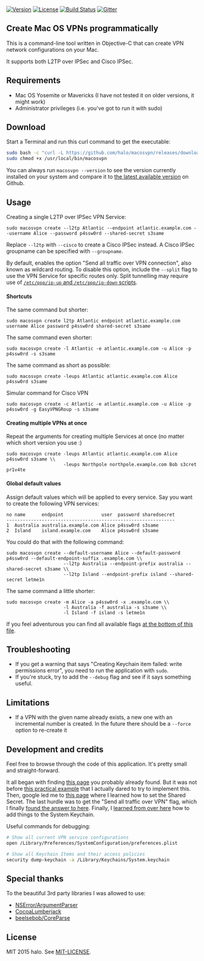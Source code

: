 [![Version](https://img.shields.io/github/tag/halo/macosvpn.svg?style=flat&label=version)](https://github.com/halo/macosvpn/releases)
[![License](https://img.shields.io/badge/license-MIT-blue.svg?style=flat)](https://github.com/halo/macosvpn/blob/master/LICENSE.md)
[![Build Status](https://travis-ci.org/halo/macosvpn.svg?branch=master)](https://travis-ci.org/halo/macosvpn)
[![Gitter](https://badges.gitter.im/Join%20Chat.svg)](https://gitter.im/halo/macosvpn)

## Create Mac OS VPNs programmatically

This is a command-line tool written in Objective-C that can create VPN network configurations on your Mac.

It supports both L2TP over IPSec and Cisco IPSec.

## Requirements

* Mac OS Yosemite or Mavericks (I have not tested it on older versions, it might work)
* Administrator privileges (i.e. you've got to run it with sudo)

## Download

Start a Terminal and run this curl command to get the executable:

```bash
sudo bash -c "curl -L https://github.com/halo/macosvpn/releases/download/0.1.0/macosvpn > /usr/local/bin/macosvpn"
sudo chmod +x /usr/local/bin/macosvpn
```

You can always run `macosvpn --version` to see the version currently installed on your system
and compare it to [the latest available version](https://github.com/halo/macosvpn/releases) on Github.

## Usage

Creating a single L2TP over IPSec VPN Service:

    sudo macosvpn create --l2tp Atlantic --endpoint atlantic.example.com --username Alice --password p4ssw0rd --shared-secret s3same

Replace `--l2tp` with `--cisco` to create a Cisco IPSec instead.  A Cisco IPSec groupname can be specified with `--groupname`.

By default, enables the option "Send all traffic over VPN connection",
also known as wildcard routing.   To disable this option, include the `--split`
flag to use the VPN Service for specific routes only.  Split tunnelling may
require use of [`/etc/ppp/ip-up` and `/etc/ppp/ip-down` scripts](https://developer.apple.com/library/mac/documentation/Darwin/Reference/ManPages/man8/pppd.8.html).

#### Shortcuts

The same command but shorter:

    sudo macosvpn create l2tp Atlantic endpoint atlantic.example.com username Alice password p4ssw0rd shared-secret s3same

The same command even shorter:

    sudo macosvpn create -l Atlantic -e atlantic.example.com -u Alice -p p4ssw0rd -s s3same

The same command as short as possible:

    sudo macosvpn create -leups Atlantic atlantic.example.com Alice p4ssw0rd s3same

Simular command for Cisco VPN

    sudo macosvpn create -c Atlantic -e atlantic.example.com -u Alice -p p4ssw0rd -g EasyVPNGRoup -s s3same


#### Creating multiple VPNs at once

Repeat the arguments for creating multiple Services at once (no matter which short version you use :)

    sudo macosvpn create -leups Atlantic atlantic.example.com Alice p4ssw0rd s3same \\
                         -leups Northpole northpole.example.com Bob s3cret pr1v4te

#### Global default values

Assign default values which will be applied to every service. Say you want to create the following VPN services:

    no name      endpoint              user  password sharedsecret
    --------------------------------------------------------------
    1  Australia australia.example.com Alice p4ssw0rd s3same
    2  Island    island.example.com    Alice p4ssw0rd s3same

You could do that with the following command:

    sudo macosvpn create --default-username Alice --default-password p4ssw0rd --default-endpoint-suffix .example.com \\
                         --l2tp Australia --endpoint-prefix australia --shared-secret s3same \\
                         --l2tp Island --endpoint-prefix island --shared-secret letme1n

The same command a little shorter:

    sudo macosvpn create -m Alice -a p4ssw0rd -x .example.com \\
                         -l Australia -f australia -s s3same \\
                         -l Island -f island -s letme1n

If you feel adventurous you can find all available flags [at the bottom of this file](https://github.com/halo/macosvpn/blob/master/macosvpn/Classes/VPNArguments.m).

## Troubleshooting

* If you get a warning that says "Creating Keychain item failed: write permissions error", you need to run the application with `sudo`.
* If you're stuck, try to add the `--debug` flag and see if it says something useful.

## Limitations

* If a VPN with the given name already exists, a new one with an incremental number is created.
  In the future there should be a `--force` option to re-create it

## Development and credits

Feel free to browse through the code of this application.
It's pretty small and straight-forward.

It all began with finding [this page](https://lists.apple.com/archives/macnetworkprog/2011/May/msg00032.html) you probably already found.
But it was not before [this practical example](https://lists.apple.com/archives/macnetworkprog/2013/Apr/msg00016.html) that I actually dared to try to implement this.
Then, google led me to [this page](https://lists.apple.com/archives/macnetworkprog/2007/Dec/msg00045.html) where I learned how to set the Shared Secret.
The last hurdle was to get the "Send all traffic over VPN" flag, which I finally [found the answer to here](http://pastebin.com/112KEHSV).
Finally, I [learned from over here](http://stackoverflow.com/questions/24363935) how to add things to the System Keychain.

Useful commands for debugging:

```bash
# Show all current VPN service configurations
open /Library/Preferences/SystemConfiguration/preferences.plist
```

```bash
# Show all Keychain Items and their access policies
security dump-keychain -a /Library/Keychains/System.keychain
```

## Special thanks

To the beautiful 3rd party libraries I was allowed to use:

* [NSError/ArgumentParser](https://github.com/NSError/ArgumentParser)
* [CocoaLumberjack](https://github.com/CocoaLumberjack/CocoaLumberjack)
* [beelsebob/CoreParse](https://github.com/beelsebob/CoreParse)

## License

MIT 2015 halo. See [MIT-LICENSE](https://github.com/halo/macosvpn/blob/master/LICENSE.md).
